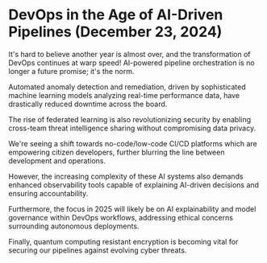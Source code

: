# DevOps in the Age of AI-Driven Pipelines (December 23, 2024)

It's hard to believe another year is almost over, and the transformation of DevOps continues at warp speed! AI-powered pipeline orchestration is no longer a future promise; it's the norm.

Automated anomaly detection and remediation, driven by sophisticated machine learning models analyzing real-time performance data, have drastically reduced downtime across the board.

The rise of federated learning is also revolutionizing security by enabling cross-team threat intelligence sharing without compromising data privacy.

We're seeing a shift towards no-code/low-code CI/CD platforms which are empowering citizen developers, further blurring the line between development and operations.

However, the increasing complexity of these AI systems also demands enhanced observability tools capable of explaining AI-driven decisions and ensuring accountability.

Furthermore, the focus in 2025 will likely be on AI explainability and model governance within DevOps workflows, addressing ethical concerns surrounding autonomous deployments.

Finally, quantum computing resistant encryption is becoming vital for securing our pipelines against evolving cyber threats.
